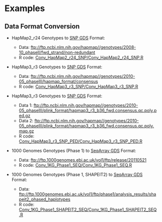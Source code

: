 # Examples

## Data Format Conversion

* HapMap2_r24 Genotypes to [SNP GDS](http://www.bioconductor.org/packages/release/bioc/html/SNPRelate.html) Format:
    * Data: ftp://ftp.ncbi.nlm.nih.gov/hapmap//genotypes/2008-10_phaseII/fwd_strand/non-redundant
    * R code: [Conv_HapMap2_r24_SNP/Conv_HapMap2_r24_SNP.R](./Conv_HapMap2_r24_SNP)

* HapMap3_r3 Genotypes to [SNP GDS](http://www.bioconductor.org/packages/release/bioc/html/SNPRelate.html) Format:
    * Data: ftp://ftp.ncbi.nlm.nih.gov/hapmap//genotypes/2010-05_phaseIII/hapmap_format/consensus
    * R code: [Conv_HapMap3_r3_SNP/Conv_HapMap3_r3_SNP.R](./Conv_HapMap3_r3_SNP)

* HapMap3_r3 Genotypes to [SNP GDS](http://www.bioconductor.org/packages/release/bioc/html/SNPRelate.html) Format:
    * Data 1: ftp://ftp.ncbi.nlm.nih.gov/hapmap//genotypes/2010-05_phaseIII/plink_format/hapmap3_r3_b36_fwd.consensus.qc.poly.ped.gz
    * Data 2: ftp://ftp.ncbi.nlm.nih.gov/hapmap//genotypes/2010-05_phaseIII/plink_format/hapmap3_r3_b36_fwd.consensus.qc.poly.map.gz
    * R code: [Conv_HapMap3_r3_SNP_PED/Conv_HapMap3_r3_SNP_PED.R](./Conv_HapMap3_r3_SNP_PED)

* 1000 Genomes Genotypes (Phase 1) to [SeqArray GDS](http://www.bioconductor.org/packages/release/bioc/html/SeqArray.html) Format:
    * Data: ftp://ftp.1000genomes.ebi.ac.uk/vol1/ftp/release/20110521
    * R code: [Conv_1KG_Phase1_SEQ/Conv_1KG_Phase1_SEQ.R](./Conv_1KG_Phase1_SEQ)

* 1000 Genomes Genotypes (Phase 1, SHAPEIT2) to [SeqArray GDS](http://www.bioconductor.org/packages/release/bioc/html/SeqArray.html) Format:
    * Data: ftp://ftp.1000genomes.ebi.ac.uk/vol1/ftp/phase1/analysis_results/shapeit2_phased_haplotypes
    * R code: [Conv_1KG_Phase1_SHAPEIT2_SEQ/Conv_1KG_Phase1_SHAPEIT2_SEQ.R](./Conv_1KG_Phase1_SHAPEIT2_SEQ)
